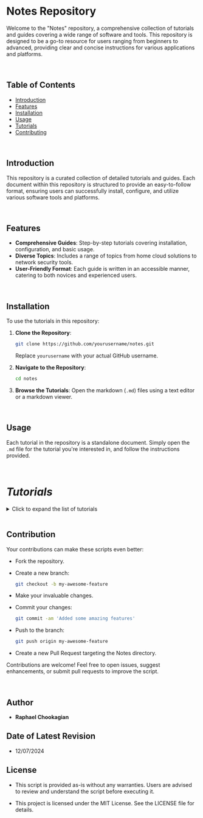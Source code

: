 # Notes Repository

Welcome to the "Notes" repository, a comprehensive collection of tutorials and guides covering a wide range of software and tools. This repository is designed to be a go-to resource for users ranging from beginners to advanced, providing clear and concise instructions for various applications and platforms.

<br>

## Table of Contents

- [Introduction](#introduction)
- [Features](#features)
- [Installation](#installation)
- [Usage](#usage)
- [Tutorials](#tutorials)
- [Contributing](#contributing)

<br>

## Introduction

This repository is a curated collection of detailed tutorials and guides. Each document within this repository is structured to provide an easy-to-follow format, ensuring users can successfully install, configure, and utilize various software tools and platforms.

<br>

## Features

- **Comprehensive Guides**: Step-by-step tutorials covering installation, configuration, and basic usage.
- **Diverse Topics**: Includes a range of topics from home cloud solutions to network security tools.
- **User-Friendly Format**: Each guide is written in an accessible manner, catering to both novices and experienced users.

<br>

## Installation

To use the tutorials in this repository:

1. **Clone the Repository**:

   ```bash
   git clone https://github.com/yourusername/notes.git
   ```

   Replace `yourusername` with your actual GitHub username.

2. **Navigate to the Repository**:

   ```bash
   cd notes
   ```

3. **Browse the Tutorials**:
   Open the markdown (`.md`) files using a text editor or a markdown viewer.

<br>

## Usage

Each tutorial in the repository is a standalone document. Simply open the `.md` file for the tutorial you're interested in, and follow the instructions provided.

<br>

# ***Tutorials***

<details>

<summary>Click to expand the list of tutorials</summary>

<br>

## Development and DevOps

### APIs

- [API Development Setup Tutorial](./Tutorials/APIs.md): A comprehensive guide to developing, testing, and deploying APIs.

<br>

### Automation

- [Automation Setup Tutorial](./Tutorials/Automation.md): Dive into automation techniques for various IT and software development processes.

<br>

### CI/CD

- [CI/CD Setup Tutorial](./Tutorials/CICD.md): Get started with Continuous Integration and Continuous Deployment for efficient software development workflows.

<br>

### DevOps

- [DevOps Practices Tutorial](./Tutorials/DevOps.md): Learn about DevOps principles and practices for improving collaboration and productivity.

<br>

### Git

- [Git Tutorial](./Tutorials/Git.md): A comprehensive guide to using Git for version control in your projects.

<br>

### Github

- [GitHub Tutorial](./Tutorials/Github.md): A comprehensive guide to using GitHub for source code management, collaboration, and version control.

<br>

### GithubAuth

- [GitHub Authentication Tutorial](./Tutorials/Github_Auth.md): A detailed tutorial on managing GitHub authentication methods, including using personal access tokens and SSH keys and Git credential helper.

<br>
<!-- <br> -->

<!-- - [SSH Key Generation Tutorial](./Tutorials/SSH_KeyGen.md): A guide to generating SSH keys and configuration with github. -->

<!-- <br> -->


### Python

- [Python Programming Tutorial](./Tutorials/Python.md): Dive into Python programming for various applications.

<br>
<br>

## Containers

### Docker

- [Docker Tutorial](./Tutorials/Docker.md): This Docker tutorial walks through the what, why and how of Docker and how to get started with containers.

<br>

### Docker Backup

- [Docker Backup](./Tutorials/Docker_Backup.md): This tutorial covers the steps to backup Docker images, volumes, and container configurations.

<br>

### Docker Restore

- [Docker Restore](./Tutorials/Docker_Restore.md): This tutorial will guide you through restoring Docker images, volumes, and redeploying containers using docker-compose.

<br>

### Kubernetes

- [Kubernetes Tutorial](./Tutorials/Kubernetes.md): Build an understanding of Kubernetes, containerization and deployment of applications and services using Kubernetes.

<br>
<br>

## Network and Security Tools

### Aircrack-ng

- [Aircrack-ng Setup Tutorial](./Tutorials/Aircrack-ng.md): Explore the use of Aircrack-ng, a powerful tool for Wi-Fi network security assessment and penetration testing.

<br>

### Burpsuite

- [Burpsuite Setup Tutorial](./Tutorials/Burpsuite.md): Master web application security testing using Burpsuite.

<br>

### Kali

- [Kali Linux Tutorial](./Tutorials/Kali.md): Explore the use of Kali Linux, a powerful distribution for security testing and ethical hacking.

<br>

### Medusa

- [Medusa Password Cracker](./Tutorials/Medusa.md): Learn how to use Medusa for brute-force password cracking, specifically tailored for Kali Linux.

<br>

### Metasploit

- [Metasploit Tutorial](./Tutorials/Metasploit.md): Delve into the capabilities of the Metasploit framework for security testing.

<br>

### Nmap

- [Nmap Tutorial](./Tutorials/Nmap.md): Discover the functionalities of Nmap for network discovery and security auditing.

<br>

### Wireshark

- [Wireshark Tutorial](./Tutorials/Wireshark.md): Master network protocol analysis with Wireshark.

<br>

### Security

- [Security Practices & Tools Tutorial](./Tutorials/Sec_Tools.md): A comprehensive guide on best practices and tools in cybersecurity.

<br>
<br>

## Routers & Firewalls

### OpenWRT

- [OpenWRT Setup in VirtualBox](./Tutorials/openWRT.md): Instructions for setting up OpenWRT as a router and network manager in a VirtualBox VM.

<br>

### OPNsense

- [OPNsense Setup in VirtualBox](./Tutorials/OPNsense.md): Guide to installing and configuring OPNsense firewall and routing platform in VirtualBox.

<br>

### pfSense

- [pfSense Setup in VirtualBox](./Tutorials/pfSense.md): Learn to set up pfSense, an open-source firewall/router software distribution, in VirtualBox.

<br>
<br>

## Virtualization

<!-- ### Containers

- [Docker & Kubernetes](./Tutorials/Dokube.md): Understand containerization concepts with Docker and Kubernetes.

<br> -->

### Proxmox

- [Proxmox Setup Tutorial](./Tutorials/Proxmox.md): Learn the fundamentals of setting up and using Proxmox for virtualization management.

<br>

### Virtualbox

- [Virtualbox Tutorial](./Tutorials/Virtualbox.md): Learn how to set up and manage virtual machines using VirtualBox.

<br>

### Troubleshooting

- [Virtual Machine Troubleshooting Guide](./Tutorials/Trblsht.md): Solve common issues encountered in virtual machine environments.

<br>
<br>


## Configuration and Automation Tools

### Ansible

- [Ansible Setup Tutorial](./Tutorials/Ansible.md): Learn how to automate IT tasks and manage configurations efficiently with Ansible.

<br>

### Chef

- [Chef Setup Tutorial](./Tutorials/Chef.md): Learn how to manage your infrastructure with Chef's configuration management tools.

<br>

### Chron

- [Chron Jobs Setup Tutorial](./Tutorials/Chron.md): A guide to scheduling and managing tasks automatically using cron jobs.

<br>

### Puppet

- [Puppet Setup Tutorial](./Tutorials/Puppet.md): Discover how to automate your IT infrastructure with Puppet.

<br>

### Terraform

- [Terraform Tutorial](./Tutorials/Terraform.md): Infrastructure as Code tool for building, changing, and versioning infrastructure efficiently.

<br>
<br>

## Database and Data Management

### MySQL

- [MySQL Tutorial](./Tutorials/MySQL.md): A guide to using MySQL, a popular relational database management system.

<br>

### NoSQL

- [NoSQL Tutorial](./Tutorials/NoSQL.md): Dive into the world of NoSQL databases and their applications.

<br>

### PostgreSQL

- [PostgreSQL Tutorial](./Tutorials/PostgreSQL.md): A guide to using PostgreSQL, an advanced open-source database system.

<br>

### SambaShare

- [SambaShare Tutorial](./Tutorials/SambaShare.md): Learn how to configure and deploy shared directories.

<br>
<br>

## System Administration and Networking

### Clouds

- [Cloud Services Setup Tutorial](./Tutorials/Clouds.md): Navigate through various cloud service platforms and their utilization.

<br>

### CasaOS

- [CasaOS Setup Tutorial](./Tutorials/CasaOS.md): Steps to install and configure CasaOS, a user-friendly home cloud system.

<br>

### Clonezilla

- [Clonezilla Tutorial](./Tutorials/Clonezilla.md): An in-depth guide on using Clonezilla for disk imaging and cloning.

<br>

### Disk Image Backup

- [Disk Image Backup](./Tutorials/Disk_Image_Backup.md): This tutorial will guide you through using the `dd` command to create a full disk image backup and how to restore from a backup.

<br>

### Formatting

- [Formatting Tutorial](./Tutorials/Formatting.md): A step-by-step tutorial on how to format a 2.5" SSD with the EXT4 file system using the GNOME Disks utility in Ubuntu Linux.

<br>

### Gnome

- [Gnome Setup Tutorial](./Tutorials/Gnome.md): Get to know Gnome, a popular desktop environment for Linux systems.

<br>

### Grafana

- [Grafana Setup Tutorial](./Tutorials/Grafana.md): Learn to set up and use Grafana for data visualization and monitoring.

<br>

### Linux

- [Linux Commands Tutorial](./Tutorials/Linux_Cmds.md): Familiarize yourself with essential Linux commands for system management.

<br>

### Networks

- [Network Tutorial](./Tutorials/Networks.md): Learn about various network concepts and practices.

<br>

### Portainer

- [Portainer Setup Tutorial](./Tutorials/PortainerTutorial.md): Understand how to manage Docker environments using Portainer.

<br>

### SysAdmin

- [System Administration Tutorial](./Tutorials/SysAd.md): Essential skills and knowledge for effective system administration.

<br>

### Zip

- [ZIP & Compression files Tutorial](./Tutorials/Zipfiles.md): Managing zip files and folders in different formats and environments.

<br>
<br>


<!-- ## Password and Access Management -->

<!-- ### Medusa

- [Medusa Password Cracker](./Tutorials/Medusa.md): Learn how to use Medusa for brute-force password cracking, specifically tailored for Kali Linux.

<br> -->

### Others

- More tutorials will be added periodically.

<br>

<!-- Add additional tutorial entries in the same format as above -->

</details>

<br>

## **Contribution**

Your contributions can make these scripts even better:

- Fork the repository.

- Create a new branch:

  ```bash
  git checkout -b my-awesome-feature
  ```

- Make your invaluable changes.

- Commit your changes:

  ```bash
  git commit -am 'Added some amazing features'
  ```

- Push to the branch:

  ```bash
  git push origin my-awesome-feature
  ```

- Create a new Pull Request targeting the Notes directory.

Contributions are welcome! Feel free to open issues, suggest enhancements, or submit pull requests to improve the script.

<br>

## **Author**

- **Raphael Chookagian**

## **Date of Latest Revision**

- 12/07/2024

## **License**

- This script is provided as-is without any warranties. Users are advised to review and understand the script before executing it.

- This project is licensed under the MIT License. See the LICENSE file for details.

